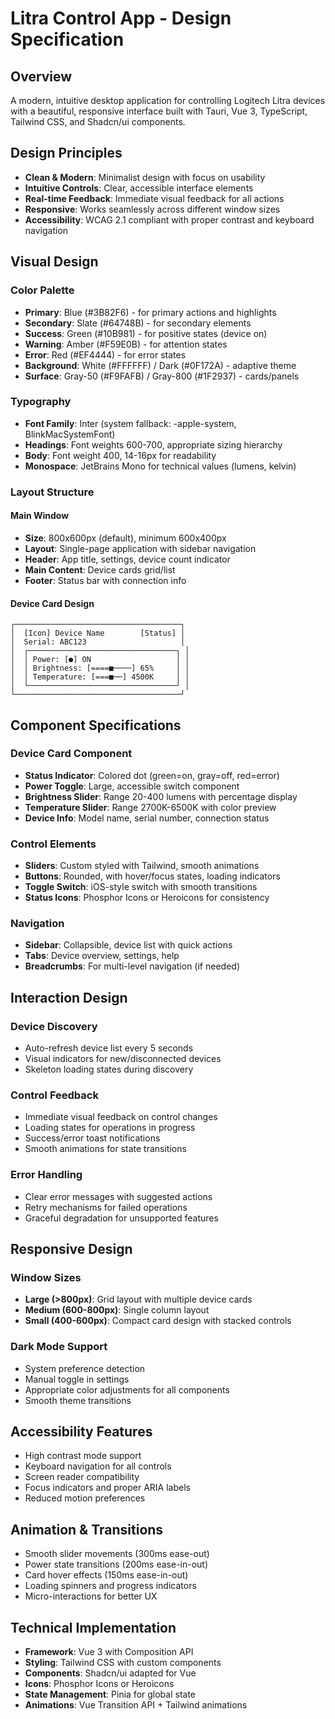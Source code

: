 # Litra Control App - Design Specification

## Overview
A modern, intuitive desktop application for controlling Logitech Litra devices with a beautiful, responsive interface built with Tauri, Vue 3, TypeScript, Tailwind CSS, and Shadcn/ui components.

## Design Principles
- **Clean & Modern**: Minimalist design with focus on usability
- **Intuitive Controls**: Clear, accessible interface elements
- **Real-time Feedback**: Immediate visual feedback for all actions
- **Responsive**: Works seamlessly across different window sizes
- **Accessibility**: WCAG 2.1 compliant with proper contrast and keyboard navigation

## Visual Design

### Color Palette
- **Primary**: Blue (#3B82F6) - for primary actions and highlights
- **Secondary**: Slate (#64748B) - for secondary elements
- **Success**: Green (#10B981) - for positive states (device on)
- **Warning**: Amber (#F59E0B) - for attention states
- **Error**: Red (#EF4444) - for error states
- **Background**: White (#FFFFFF) / Dark (#0F172A) - adaptive theme
- **Surface**: Gray-50 (#F9FAFB) / Gray-800 (#1F2937) - cards/panels

### Typography
- **Font Family**: Inter (system fallback: -apple-system, BlinkMacSystemFont)
- **Headings**: Font weights 600-700, appropriate sizing hierarchy
- **Body**: Font weight 400, 14-16px for readability
- **Monospace**: JetBrains Mono for technical values (lumens, kelvin)

### Layout Structure

#### Main Window
- **Size**: 800x600px (default), minimum 600x400px
- **Layout**: Single-page application with sidebar navigation
- **Header**: App title, settings, device count indicator
- **Main Content**: Device cards grid/list
- **Footer**: Status bar with connection info

#### Device Card Design
```
┌─────────────────────────────────────┐
│  [Icon] Device Name        [Status] │
│  Serial: ABC123                     │
│  ┌─────────────────────────────────┐ │
│  │ Power: [●] ON                   │ │
│  │ Brightness: [====■────] 65%     │ │
│  │ Temperature: [===■──] 4500K     │ │
│  └─────────────────────────────────┘ │
└─────────────────────────────────────┘
```

## Component Specifications

### Device Card Component
- **Status Indicator**: Colored dot (green=on, gray=off, red=error)
- **Power Toggle**: Large, accessible switch component
- **Brightness Slider**: Range 20-400 lumens with percentage display
- **Temperature Slider**: Range 2700K-6500K with color preview
- **Device Info**: Model name, serial number, connection status

### Control Elements
- **Sliders**: Custom styled with Tailwind, smooth animations
- **Buttons**: Rounded, with hover/focus states, loading indicators
- **Toggle Switch**: iOS-style switch with smooth transitions
- **Status Icons**: Phosphor Icons or Heroicons for consistency

### Navigation
- **Sidebar**: Collapsible, device list with quick actions
- **Tabs**: Device overview, settings, help
- **Breadcrumbs**: For multi-level navigation (if needed)

## Interaction Design

### Device Discovery
- Auto-refresh device list every 5 seconds
- Visual indicators for new/disconnected devices
- Skeleton loading states during discovery

### Control Feedback
- Immediate visual feedback on control changes
- Loading states for operations in progress
- Success/error toast notifications
- Smooth animations for state transitions

### Error Handling
- Clear error messages with suggested actions
- Retry mechanisms for failed operations
- Graceful degradation for unsupported features

## Responsive Design

### Window Sizes
- **Large (>800px)**: Grid layout with multiple device cards
- **Medium (600-800px)**: Single column layout
- **Small (400-600px)**: Compact card design with stacked controls

### Dark Mode Support
- System preference detection
- Manual toggle in settings
- Appropriate color adjustments for all components
- Smooth theme transitions

## Accessibility Features
- High contrast mode support
- Keyboard navigation for all controls
- Screen reader compatibility
- Focus indicators and proper ARIA labels
- Reduced motion preferences

## Animation & Transitions
- Smooth slider movements (300ms ease-out)
- Power state transitions (200ms ease-in-out)
- Card hover effects (150ms ease-in-out)
- Loading spinners and progress indicators
- Micro-interactions for better UX

## Technical Implementation
- **Framework**: Vue 3 with Composition API
- **Styling**: Tailwind CSS with custom components
- **Components**: Shadcn/ui adapted for Vue
- **Icons**: Phosphor Icons or Heroicons
- **State Management**: Pinia for global state
- **Animations**: Vue Transition API + Tailwind animations
